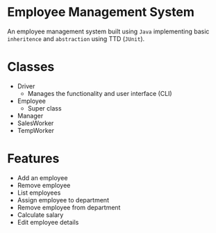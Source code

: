 # Employee Management System

An employee management system built using `Java` implementing basic `inheritence` and `abstraction` using TTD (`JUnit`).

# Classes
* Driver
  * Manages the functionality and user interface (CLI)
* Employee 
  * Super class
* Manager
* SalesWorker
* TempWorker

# Features
* Add an employee
* Remove employee
* List employees
* Assign employee to department
* Remove employee from department
* Calculate salary
* Edit employee details


